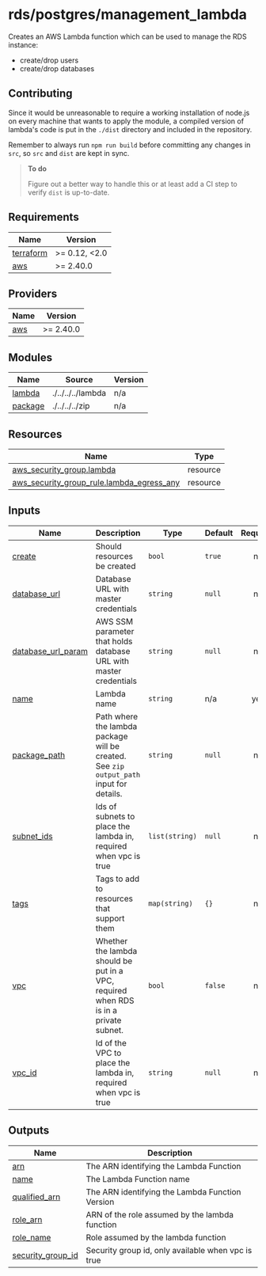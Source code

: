 # rds/postgres/management_lambda

Creates an AWS Lambda function which can be used to manage the RDS instance:

- create/drop users
- create/drop databases

## Contributing

Since it would be unreasonable to require a working installation of node.js on every machine that wants to apply the module, a compiled version of lambda's code is put in the `./dist` directory and included in the repository.

Remember to always run `npm run build` before committing any changes in `src`, so `src` and `dist` are kept in sync.

> **To do**
>
> Figure out a better way to handle this or at least add a CI step to verify `dist` is up-to-date.

<!-- prettier-ignore-start -->
<!-- BEGIN_TF_DOCS -->
## Requirements

| Name | Version |
|------|---------|
| <a name="requirement_terraform"></a> [terraform](#requirement\_terraform) | >= 0.12, <2.0 |
| <a name="requirement_aws"></a> [aws](#requirement\_aws) | >= 2.40.0 |

## Providers

| Name | Version |
|------|---------|
| <a name="provider_aws"></a> [aws](#provider\_aws) | >= 2.40.0 |

## Modules

| Name | Source | Version |
|------|--------|---------|
| <a name="module_lambda"></a> [lambda](#module\_lambda) | ./../../../lambda | n/a |
| <a name="module_package"></a> [package](#module\_package) | ./../../../zip | n/a |

## Resources

| Name | Type |
|------|------|
| [aws_security_group.lambda](https://registry.terraform.io/providers/hashicorp/aws/latest/docs/resources/security_group) | resource |
| [aws_security_group_rule.lambda_egress_any](https://registry.terraform.io/providers/hashicorp/aws/latest/docs/resources/security_group_rule) | resource |

## Inputs

| Name | Description | Type | Default | Required |
|------|-------------|------|---------|:--------:|
| <a name="input_create"></a> [create](#input\_create) | Should resources be created | `bool` | `true` | no |
| <a name="input_database_url"></a> [database\_url](#input\_database\_url) | Database URL with master credentials | `string` | `null` | no |
| <a name="input_database_url_param"></a> [database\_url\_param](#input\_database\_url\_param) | AWS SSM parameter that holds database URL with master credentials | `string` | `null` | no |
| <a name="input_name"></a> [name](#input\_name) | Lambda name | `string` | n/a | yes |
| <a name="input_package_path"></a> [package\_path](#input\_package\_path) | Path where the lambda package will be created.<br>See `zip` `output_path` input for details. | `string` | `null` | no |
| <a name="input_subnet_ids"></a> [subnet\_ids](#input\_subnet\_ids) | Ids of subnets to place the lambda in, required when vpc is true | `list(string)` | `null` | no |
| <a name="input_tags"></a> [tags](#input\_tags) | Tags to add to resources that support them | `map(string)` | `{}` | no |
| <a name="input_vpc"></a> [vpc](#input\_vpc) | Whether the lambda should be put in a VPC, required when RDS is in a private subnet. | `bool` | `false` | no |
| <a name="input_vpc_id"></a> [vpc\_id](#input\_vpc\_id) | Id of the VPC to place the lambda in, required when vpc is true | `string` | `null` | no |

## Outputs

| Name | Description |
|------|-------------|
| <a name="output_arn"></a> [arn](#output\_arn) | The ARN identifying the Lambda Function |
| <a name="output_name"></a> [name](#output\_name) | The Lambda Function name |
| <a name="output_qualified_arn"></a> [qualified\_arn](#output\_qualified\_arn) | The ARN identifying the Lambda Function Version |
| <a name="output_role_arn"></a> [role\_arn](#output\_role\_arn) | ARN of the role assumed by the lambda function |
| <a name="output_role_name"></a> [role\_name](#output\_role\_name) | Role assumed by the lambda function |
| <a name="output_security_group_id"></a> [security\_group\_id](#output\_security\_group\_id) | Security group id, only available when vpc is true |
<!-- END_TF_DOCS -->
<!-- prettier-ignore-end -->
